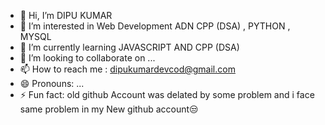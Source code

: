 - 👋 Hi, I’m DIPU KUMAR 
- 👀 I’m interested in  Web Development ADN CPP (DSA) , PYTHON , MYSQL  
- 🌱 I’m currently learning JAVASCRIPT  AND CPP (DSA)
- 💞️ I’m looking to collaborate on ...
- 📫 How to reach me : dipukumardevcod@gmail.com
- 😄 Pronouns: ...
- ⚡ Fun fact: old github Account was delated by some problem and i face same problem in my New github account😒

<!---
dipukumardev/dipukumardev is a ✨ special ✨ repository because its `README.md` (this file) appears on your GitHub profile.
You can click the Preview link to take a look at your changes.
--->
